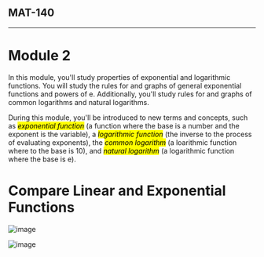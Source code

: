 ## <strong>MAT-140</strong>

----------------------------------------------

# Module 2

In this module, you'll study properties of exponential and logarithmic functions. You will study the rules for and graphs of general exponential functions and powers of e. Additionally, you'll study rules for and graphs of common logarithms and natural logarithms. 

During this module, you'll be introduced to new terms and concepts, such as <mark><em>exponential function</em></mark> (a function where the base is a number and the exponent is the variable), a <mark><em>logarithmic function</em></mark> (the inverse to the process of evaluating exponents), the <mark><em>common logarithm</em></mark> (a loarithmic function where to the base is 10), and <mark><em>natural logarithm</em></mark> (a logarithmic function where the base is e). 

# Compare Linear and Exponential Functions

![image](https://user-images.githubusercontent.com/100523016/177369996-26389649-16e3-4d5b-abfb-21cd170a9eeb.png)

![image](https://user-images.githubusercontent.com/100523016/177370195-a73411d0-0d8b-42f4-8963-00b1c8261da6.png)



